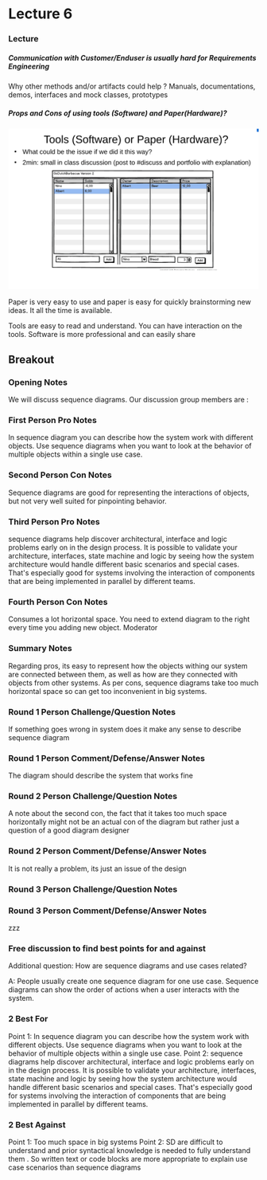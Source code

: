 # Lecture 6


### Lecture

##### Communication with Customer/Enduser is usually hard for Requirements Engineering
Why other methods and/or artifacts could help ? 
Manuals, documentations, demos, interfaces and mock classes, prototypes 

##### Props and Cons of using tools (Software) and Paper(Hardware)? 
![image](images/lecture_6_pic_1.png)


Paper is very easy to use and paper is easy for quickly brainstorming new ideas.
It all the time is available. 

Tools are easy to read and understand. You can have interaction on the tools. 
Software is more professional and can easily share


## Breakout

###  Opening Notes
We will discuss sequence diagrams. Our discussion group members are :

###  First Person Pro Notes
In sequence diagram you can describe how the system work with different objects. Use sequence diagrams when you want to look at the behavior of multiple objects within a single use case. 
 
###  Second Person Con Notes
Sequence diagrams are good for representing the interactions of objects, but not very well suited for pinpointing behavior.
###  Third Person Pro Notes
sequence diagrams help discover architectural, interface and logic problems early on in the design process. It is possible to validate your architecture, interfaces, state machine and logic by seeing how the system architecture would handle different basic scenarios and special cases. That's especially good for systems involving the interaction of components that are being implemented in parallel by different teams.
###  Fourth Person Con Notes
Consumes a lot horizontal space. You need to extend diagram to the right every time you adding new object.
Moderator 
###  Summary Notes
Regarding pros, its easy to represent how the objects withing our system are connected between them, as well as how are they connected with objects from other systems.
As per cons, sequence diagrams take too much horizontal space so can get too inconvenient in big systems.

###  Round 1 Person Challenge/Question Notes
If something goes wrong in system does it make any sense to describe sequence diagram
###  Round 1 Person Comment/Defense/Answer Notes
The diagram should describe the system that works fine
###  Round 2 Person Challenge/Question Notes
A note about the second con, the fact that it takes too much space horizontally might not be an actual con of the diagram but rather just a question of a good diagram designer
###  Round 2 Person Comment/Defense/Answer Notes
It is not really a problem, its just an issue of the design
###  Round 3 Person Challenge/Question Notes

###  Round 3 Person Comment/Defense/Answer Notes
zzz


###  Free discussion to find best points for and against
Additional question: How are sequence diagrams and use cases related?

A: People usually create one sequence diagram for one use case. Sequence diagrams can show the order of actions when a user interacts with the system. 

###  2 Best For
Point 1: In sequence diagram you can describe how the system work with different objects. Use sequence diagrams when you want to look at the behavior of multiple objects within a single use case. 
Point 2: sequence diagrams help discover architectural, interface and logic problems early on in the design process. It is possible to validate your architecture, interfaces, state machine and logic by seeing how the system architecture would handle different basic scenarios and special cases. That's especially good for systems involving the interaction of components that are being implemented in parallel by different teams.

###  2 Best Against
Point 1: Too much space in big systems
Point 2: SD are difficult to understand and prior syntactical knowledge is needed to fully understand them . So written text or code blocks are more appropriate to explain use case scenarios than sequence diagrams

